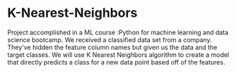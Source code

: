 # K-Nearest-Neighbors

Project accomplished in a ML course :Python for machine learning and data science bootcamp.
We received a classified data set from a company. They've hidden the feature column names but given us the data and the target classes.
We will use K Nearest Neighbors algorithm to create a model that directly predicts a class for a new data point based off of the features.
